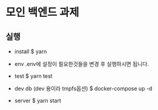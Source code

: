 # 모인 백엔드 과제

## 실행

- install
$ yarn

- env
.env에 설정이 필요한것들을 변경 후 실행하시면 됩니다.

- test
$ yarn test

- dev db (dev 용이라 tmpfs옵션)
$ docker-compose up -d

- server
$ yarn start


